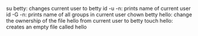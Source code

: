 su betty: changes current user to betty
id -u -n: prints name of current user
id -G -n: prints name of all groups in current user
chown betty hello: change the ownership of the file hello from current user to betty
touch hello: creates an empty file called hello
